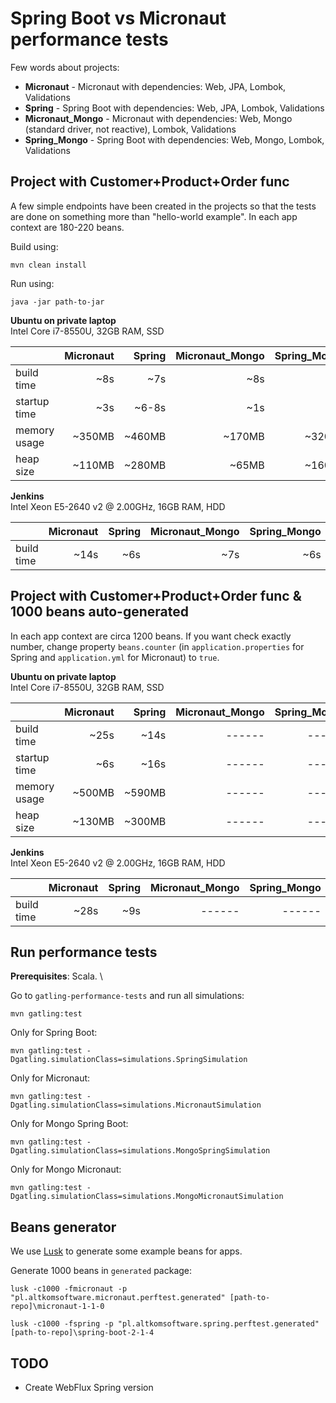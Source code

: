 # Spring Boot vs Micronaut performance tests

Few words about projects:
* **Micronaut** - Micronaut with dependencies: Web, JPA, Lombok, Validations
* **Spring** - Spring Boot with dependencies: Web, JPA, Lombok, Validations
* **Micronaut_Mongo** - Micronaut with dependencies: Web, Mongo (standard driver, not reactive), Lombok, Validations
* **Spring_Mongo** - Spring Boot with dependencies: Web, Mongo, Lombok, Validations

## Project with Customer+Product+Order func

A few simple endpoints have been created in the projects so that the tests are done on something more than "hello-world example".
In each app context are 180-220 beans.

Build using: 
```
mvn clean install
```

Run using:
```
java -jar path-to-jar
```

**Ubuntu on private laptop** \
Intel Core i7-8550U, 32GB RAM, SSD

|                         | Micronaut | Spring | Micronaut_Mongo | Spring_Mongo |
| ----------------------- | ---------:| ------:| ---------------:| ------------:|
| build time              |    ~8s    | ~7s    |    ~8s          | ~7s          |
| startup time            |    ~3s    | ~6-8s  |    ~1s          | ~5s          |
| memory usage            | ~350MB    | ~460MB | ~170MB          | ~320MB       |
| heap size               | ~110MB    | ~280MB | ~65MB           | ~160MB       |

**Jenkins** \
Intel Xeon E5-2640 v2 @ 2.00GHz, 16GB RAM, HDD

|                         | Micronaut | Spring | Micronaut_Mongo | Spring_Mongo |
| ----------------------- | ---------:| ------:| ---------------:| ------------:|
| build time              | ~14s      | ~6s    | ~7s             | ~6s          |

## Project with Customer+Product+Order func & 1000 beans auto-generated

In each app context are circa 1200 beans.
If you want check exactly number, change property `beans.counter` (in `application.properties` for Spring and `application.yml` for Micronaut)  to `true`.

**Ubuntu on private laptop** \
Intel Core i7-8550U, 32GB RAM, SSD

|                         | Micronaut | Spring | Micronaut_Mongo | Spring_Mongo |
| ----------------------- | ---------:| ------:| ---------------:| ------------:|
| build time              | ~25s      | ~14s   | ------          | ------       |
| startup time            | ~6s       | ~16s   | ------          | ------       |
| memory usage            | ~500MB    | ~590MB | ------          | ------       |
| heap size               | ~130MB    | ~300MB | ------          | ------       |

**Jenkins** \
Intel Xeon E5-2640 v2 @ 2.00GHz, 16GB RAM, HDD

|                         | Micronaut | Spring | Micronaut_Mongo | Spring_Mongo |
| ----------------------- | ---------:| ------:| ---------------:| ------------:|
| build time              | ~28s      | ~9s    | ------          | ------       |

## Run performance tests
**Prerequisites**: Scala. \

Go to `gatling-performance-tests` and run all simulations:
```
mvn gatling:test
```
Only for Spring Boot:
```
mvn gatling:test -Dgatling.simulationClass=simulations.SpringSimulation
```
Only for Micronaut:
```
mvn gatling:test -Dgatling.simulationClass=simulations.MicronautSimulation
```
Only for Mongo Spring Boot:
```
mvn gatling:test -Dgatling.simulationClass=simulations.MongoSpringSimulation
```
Only for Mongo Micronaut:
```
mvn gatling:test -Dgatling.simulationClass=simulations.MongoMicronautSimulation
```
## Beans generator
We use [Lusk](https://github.com/musketyr/lusk) to generate some example beans for apps.

Generate 1000 beans in `generated` package:
```
lusk -c1000 -fmicronaut -p "pl.altkomsoftware.micronaut.perftest.generated" [path-to-repo]\micronaut-1-1-0

lusk -c1000 -fspring -p "pl.altkomsoftware.spring.perftest.generated" [path-to-repo]\spring-boot-2-1-4
```

## TODO
- Create WebFlux Spring version